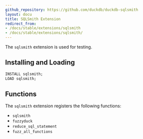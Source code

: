 ```yaml
---
github_repository: https://github.com/duckdb/duckdb-sqlsmith
layout: docu
title: SQLSmith Extension
redirect_from:
- /docs/stable/extensions/sqlsmith
- /docs/stable/extensions/sqlsmith/
---
```


The `sqlsmith` extension is used for testing.

## Installing and Loading

```sql
INSTALL sqlsmith;
LOAD sqlsmith;
```

## Functions

The `sqlsmith` extension registers the following functions:

* `sqlsmith`
* `fuzzyduck`
* `reduce_sql_statement`
* `fuzz_all_functions`
